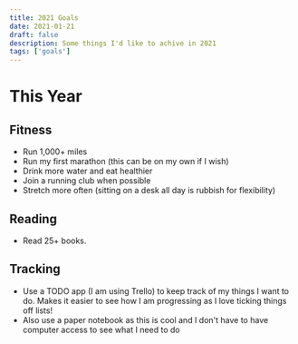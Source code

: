 ```yaml
---
title: 2021 Goals
date: 2021-01-21
draft: false
description: Some things I'd like to achive in 2021
tags: ['goals']
---
```


# This Year

## Fitness
- Run 1,000+ miles
- Run my first marathon (this can be on my own if I wish)
- Drink more water and eat healthier
- Join a running club when possible
- Stretch more often (sitting on a desk all day is rubbish for flexibility)

## Reading
- Read 25+ books.

## Tracking
- Use a TODO app (I am using Trello) to keep track of my things I want to do. Makes it easier to see how I am progressing as I love ticking things off lists!
- Also use a paper notebook as this is cool and I don't have to have computer access to see what I need to do

